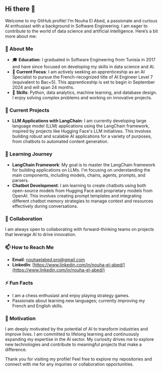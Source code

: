 ## Hi there 👋

Welcome to my GitHub profile! I’m Nouha El Abed, a passionate and curious AI enthusiast with a background in Software Engineering. 
I am eager to contribute to the world of data science and artificial intelligence. Here’s a bit more about me:

### 🌟 About Me

- 🎓 **Education**: I graduated in Software Engineering from Tunisia in 2017 and have since focused on developing my skills in data science and AI.
- 🚀 **Current Focus**: I am actively seeking an apprenticeship as an AI Specialist to pursue the French-recognized title of AI Engineer Level 7 (equivalent to Bac+5). This apprenticeship is set to begin in September 2024 and will span 24 months.
- 💼 **Skills**: Python, data analytics, machine learning, and database design. I enjoy solving complex problems and working on innovative projects.

### 🔭 Current Projects

- **LLM Applications with LangChain**: I am currently developing large language model (LLM) applications using the LangChain framework, inspired by projects like Hugging Face's LLM initiatives. This involves building robust and scalable AI applications for a variety of purposes, from chatbots to automated content generation.

### 🌱 Learning Journey

- **LangChain Framework**: My goal is to master the LangChain framework for building applications on LLMs. I'm focusing on understanding the main components, including models, chains, agents, prompts, and parsers.
- **Chatbot Development**: I am learning to create chatbots using both open-source models from Hugging Face and proprietary models from OpenAI. This involves creating prompt templates and integrating different chatbot memory strategies to manage context and resources effectively during conversations.

### 🤝 Collaboration

I am always open to collaborating with forward-thinking teams on projects that leverage AI to drive innovation.

### 📫 How to Reach Me

- **Email**: [nouhaelabed.pro@gmail.com](nouhaelabed.pro@gmail.com)
- **LinkedIn**: [https://www.linkedin.com/in/nouha-el-abed/](https://www.linkedin.com/in/nouha-el-abed/)

### ⚡ Fun Facts

- I am a chess enthusiast and enjoy playing strategy games.
- Passionate about learning new languages; currently improving my French and English skills.

### 📜 Motivation

I am deeply motivated by the potential of AI to transform industries and improve lives. 
I am committed to lifelong learning and continuously expanding my expertise in the AI sector. 
My curiosity drives me to explore new technologies and contribute to meaningful projects that make a difference.

Thank you for visiting my profile! Feel free to explore my repositories and connect with me for any inquiries or collaboration opportunities.
